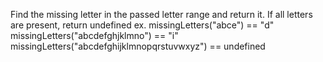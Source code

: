 Find the missing letter in the passed letter range and return it. If all letters are present, return undefined
ex.
missingLetters("abce") == "d"
missingLetters("abcdefghjklmno") == "i"
missingLetters("abcdefghijklmnopqrstuvwxyz") == undefined
